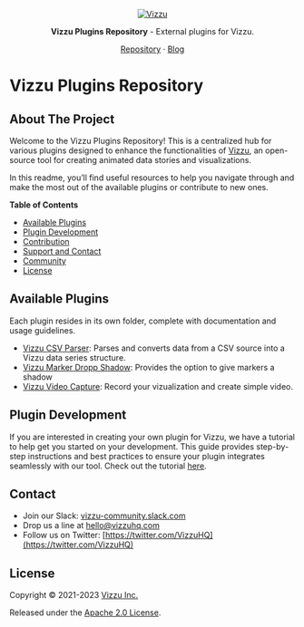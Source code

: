 <p align="center">
  <a href="https://lib.vizzuhq.com/latest/">
    <img src="https://lib.vizzuhq.com/latest/readme/infinite-60.gif" alt="Vizzu" />
  </a>
  <p align="center"><b>Vizzu Plugins Repository</b> - External plugins for Vizzu.</p>
  <p align="center">
<!--     <a href="https://lib.vizzuhq.com/latest/">Documentation</a>
    · <a href="https://lib.vizzuhq.com/latest/examples/">Examples</a> · -->
     <a href="https://github.com/vizzuhq/vizzu-lib-ext">Repository</a>
    · <a href="https://blog.vizzuhq.com">Blog</a>
  </p>
</p>

# Vizzu Plugins Repository

## About The Project

Welcome to the Vizzu Plugins Repository! This is a centralized hub for various plugins designed to enhance the functionalities of [Vizzu](https://github.com/vizzuhq), an open-source tool for creating animated data stories and visualizations.

In this readme, you’ll find useful resources to help you navigate through and make the most out of the available plugins or contribute to new ones.

**Table of Contents**
- [Available Plugins](#available-plugins)
- [Plugin Development](#plugin-development)
- [Contribution](#contribution)
- [Support and Contact](#support-and-contact)
- [Community](#join-our-community)
- [License](#license)

## Available Plugins

Each plugin resides in its own folder, complete with documentation and usage guidelines.

- [Vizzu CSV Parser](plugins/csv-parser/): Parses and converts data from a CSV source into a Vizzu data series structure.
- [Vizzu Marker Dropp Shadow](plugins/marker-droppshadow): Provides the option to give markers a shadow
- [Vizzu Video Capture](plugins/video-capture/): Record your vizualization and create simple video. 


## Plugin Development

If you are interested in creating your own plugin for Vizzu, we have a tutorial to help get you started on your development. This guide provides step-by-step instructions and best practices to ensure your plugin integrates seamlessly with our tool. Check out the tutorial [here](https://vizzuhq.com).

## Contact

- Join our Slack:
  [vizzu-community.slack.com](https://join.slack.com/t/vizzu-community/shared_invite/zt-w2nqhq44-2CCWL4o7qn2Ns1EFSf9kEg)
- Drop us a line at hello@vizzuhq.com
- Follow us on Twitter:
  [https://twitter.com/VizzuHQ](https://twitter.com/VizzuHQ)

## License

Copyright © 2021-2023 [Vizzu Inc.](https://vizzuhq.com)

Released under the
[Apache 2.0 License](https://vizzuhq.com/latest/LICENSE/).
